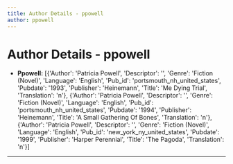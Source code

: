 ```yaml
---
title: Author Details - ppowell
author: ppowell
---
```


# Author Details - ppowell

<ul>
    <li><strong>Ppowell:</strong> [{'Author': 'Patricia Powell', 'Descriptor': '', 'Genre': 'Fiction (Novel)', 'Language': 'English', 'Pub_id': 'portsmouth_nh_united_states', 'Pubdate': '1993', 'Publisher': 'Heinemann', 'Title': 'Me Dying Trial', 'Translation': 'n'}, {'Author': 'Patricia Powell', 'Descriptor': '', 'Genre': 'Fiction (Novel)', 'Language': 'English', 'Pub_id': 'portsmouth_nh_united_states', 'Pubdate': '1994', 'Publisher': 'Heinemann', 'Title': 'A Small Gathering Of Bones', 'Translation': 'n'}, {'Author': 'Patricia Powell', 'Descriptor': '', 'Genre': 'Fiction (Novel)', 'Language': 'English', 'Pub_id': 'new_york_ny_united_states', 'Pubdate': '1999', 'Publisher': 'Harper Perennial', 'Title': 'The Pagoda', 'Translation': 'n'}]</li>
</ul>
<hr>